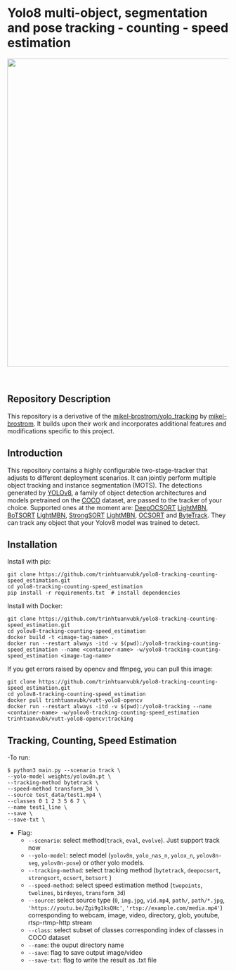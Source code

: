 # Yolo8 multi-object, segmentation and pose tracking - counting - speed estimation


<div align="center">
  <p>
  <img src="./figure/demo_speed_short.gif" width="700"/>
  </p>
  <br>
</div>


## Repository Description

This repository is a derivative of the [mikel-brostrom/yolo_tracking](https://github.com/mikel-brostrom/yolo_tracking/tree/master) by [mikel-brostrom](https://github.com/mikel-brostrom). It builds upon their work and incorporates additional features and modifications specific to this project.


## Introduction

This repository contains a highly configurable two-stage-tracker that adjusts to different deployment scenarios. It can jointly perform multiple object tracking and instance segmentation (MOTS). The detections generated by [YOLOv8](https://github.com/ultralytics/ultralytics), a family of object detection architectures and models pretrained on the [COCO](https://arxiv.org/abs/1405.0312) dataset, are passed to the tracker of your choice. Supported ones at the moment are: [DeepOCSORT](https://arxiv.org/abs/2302.11813) [LightMBN](https://arxiv.org/pdf/2101.10774.pdf), [BoTSORT](https://arxiv.org/abs/2206.14651) [LightMBN](https://github.com/jixunbo/LightMBN)[](https://arxiv.org/pdf/2101.10774.pdf), [StrongSORT](https://github.com/dyhBUPT/StrongSORT)[](https://arxiv.org/abs/2202.13514) [LightMBN](https://github.com/jixunbo/LightMBN)[](https://arxiv.org/pdf/2101.10774.pdf), [OCSORT](https://github.com/noahcao/OC_SORT)[](https://arxiv.org/abs/2203.14360) and [ByteTrack](https://github.com/ifzhang/ByteTrack)[](https://arxiv.org/abs/2110.06864). They can track any object that your Yolov8 model was trained to detect.


## Installation
Install with pip:
```
git clone https://github.com/trinhtuanvubk/yolo8-tracking-counting-speed_estimation.git
cd yolo8-tracking-counting-speed_estimation
pip install -r requirements.txt  # install dependencies
```
Install with Docker:
```
git clone https://github.com/trinhtuanvubk/yolo8-tracking-counting-speed_estimation.git
cd yolov8-tracking-counting-speed_estimation
docker build -t <image-tag-name> .
docker run --restart always -itd -v $(pwd):/yolo8-tracking-counting-speed_estimation --name <container-name> -w/yolo8-tracking-counting-speed_estimation <image-tag-name>
```
If you get errors raised by opencv and ffmpeg, you can pull this image:
```
git clone https://github.com/trinhtuanvubk/yolo8-tracking-counting-speed_estimation.git
cd yolov8-tracking-counting-speed_estimation
docker pull trinhtuanvubk/vutt-yolo8-opencv
docker run --restart always -itd -v $(pwd):/yolo8-tracking --name <container-name> -w/yolov8-tracking-counting-speed_estimation trinhtuanvubk/vutt-yolo8-opencv:tracking
```

</details>

## Tracking, Counting, Speed Estimation

-To run: 

```
$ python3 main.py --scenario track \
--yolo-model weights/yolov8n.pt \
--tracking-method bytetrack \
--speed-method transform_3d \
--source test_data/test1.mp4 \
--classes 0 1 2 3 5 6 7 \
--name test1_line \
--save \
--save-txt \
```

- Flag:
    - `--scenario`: select method(`track`, `eval`, `evolve`). Just support track now
    - `--yolo-model`: select model (`yolov8n`, `yolo_nas_n`, `yolox_n`, `yolov8n-seg`, `yolov8n-pose`) or other yolo models.
    - `--tracking-method`: select tracking method (`bytetrack`, `deepocsort`, `strongsort`, `ocsort`, `botsort`  )
    - `--speed-method`: select speed estimation method (`twopoints`, `twolines`, `birdeyes`, `transform_3d`)
    - `--source`: select source type (`0`, `img.jpg`, `vid.mp4`, `path/`, `path/*.jpg`, `'https://youtu.be/Zgi9g1ksQHc'`, `'rtsp://example.com/media.mp4'`) corresponding to webcam, image, video, directory, glob, youtube, rtsp-rtmp-http stream
    - `--class`: select subset of classes corresponding index of classes in COCO dataset
    - `--name`: the ouput directory name 
    - `--save`: flag to save output image/video
    - `--save-txt`: flag to write the result as .txt file